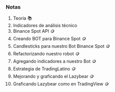 ### Notas

1. Teoría 📚
2. Indicadores de análisis técnico
3. Binance Spot API 🪙
4. Creando BOT para Binance Spot 🪙
5. Candlesticks para nuestro Bot Binance Spot 🪙
6. Refactorizando nuestro robot 🪙
7. Agregando indicadores a nuestro Bot 🪙
8. Estrategia de TradingLatino 🪙
9. Mejorando y graficando el Lazybear 🪙
10. Graficando Lazybear como en TradingView 🪙

